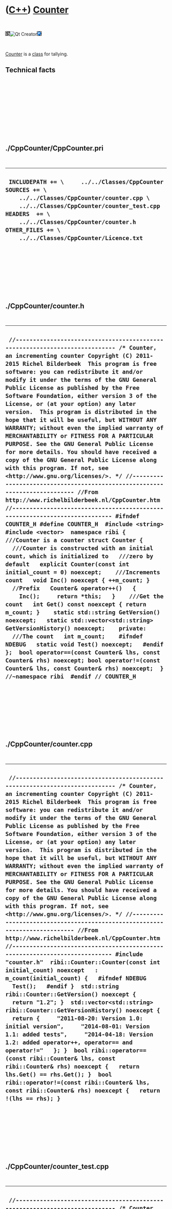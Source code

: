 



 

 

 

 

 

([C++](Cpp.md)) [Counter](CppCounter.md)
==========================================

 

![STL](PicStl.png)![Qt
Creator](PicQtCreator.png)![Lubuntu](PicLubuntu.png)

 

[Counter](CppCounter.md) is a [class](CppClass.md) for tallying.

Technical facts
---------------

 

 

 

 

 

 

./CppCounter/CppCounter.pri
---------------------------

 

  --------------------------------------------------------------------------------------------------------------------------------------------------------------------------------------------------------------------------------------------------------------------------
  ` INCLUDEPATH += \     ../../Classes/CppCounter  SOURCES += \     ../../Classes/CppCounter/counter.cpp \     ../../Classes/CppCounter/counter_test.cpp  HEADERS  += \     ../../Classes/CppCounter/counter.h  OTHER_FILES += \     ../../Classes/CppCounter/Licence.txt`
  --------------------------------------------------------------------------------------------------------------------------------------------------------------------------------------------------------------------------------------------------------------------------

 

 

 

 

 

./CppCounter/counter.h
----------------------

 

  --------------------------------------------------------------------------------------------------------------------------------------------------------------------------------------------------------------------------------------------------------------------------------------------------------------------------------------------------------------------------------------------------------------------------------------------------------------------------------------------------------------------------------------------------------------------------------------------------------------------------------------------------------------------------------------------------------------------------------------------------------------------------------------------------------------------------------------------------------------------------------------------------------------------------------------------------------------------------------------------------------------------------------------------------------------------------------------------------------------------------------------------------------------------------------------------------------------------------------------------------------------------------------------------------------------------------------------------------------------------------------------------------------------------------------------------------------------------------------------------------------------------------------------------------------------------------------------------------------------------------------------------------------------------------------------------------------------------------------------------------------------------------------------------------------------------------------------------------------------------------------------------------------------------------------
  ` //--------------------------------------------------------------------------- /* Counter, an incrementing counter Copyright (C) 2011-2015 Richel Bilderbeek  This program is free software: you can redistribute it and/or modify it under the terms of the GNU General Public License as published by the Free Software Foundation, either version 3 of the License, or (at your option) any later version.  This program is distributed in the hope that it will be useful, but WITHOUT ANY WARRANTY; without even the implied warranty of MERCHANTABILITY or FITNESS FOR A PARTICULAR PURPOSE. See the GNU General Public License for more details. You should have received a copy of the GNU General Public License along with this program. If not, see <http://www.gnu.org/licenses/>. */ //--------------------------------------------------------------------------- //From http://www.richelbilderbeek.nl/CppCounter.htm //--------------------------------------------------------------------------- #ifndef COUNTER_H #define COUNTER_H  #include <string> #include <vector>  namespace ribi {  ///Counter is a counter struct Counter {   ///Counter is constructed with an initial count, which is initialized to   ///zero by default   explicit Counter(const int initial_count = 0) noexcept;    ///Increments count   void Inc() noexcept { ++m_count; }    //Prefix   Counter& operator++()   {     Inc();     return *this;   }    ///Get the count   int Get() const noexcept { return m_count; }    static std::string GetVersion() noexcept;   static std::vector<std::string> GetVersionHistory() noexcept;    private:   ///The count   int m_count;    #ifndef NDEBUG   static void Test() noexcept;   #endif };  bool operator==(const Counter& lhs, const Counter& rhs) noexcept; bool operator!=(const Counter& lhs, const Counter& rhs) noexcept;  } //~namespace ribi  #endif // COUNTER_H`
  --------------------------------------------------------------------------------------------------------------------------------------------------------------------------------------------------------------------------------------------------------------------------------------------------------------------------------------------------------------------------------------------------------------------------------------------------------------------------------------------------------------------------------------------------------------------------------------------------------------------------------------------------------------------------------------------------------------------------------------------------------------------------------------------------------------------------------------------------------------------------------------------------------------------------------------------------------------------------------------------------------------------------------------------------------------------------------------------------------------------------------------------------------------------------------------------------------------------------------------------------------------------------------------------------------------------------------------------------------------------------------------------------------------------------------------------------------------------------------------------------------------------------------------------------------------------------------------------------------------------------------------------------------------------------------------------------------------------------------------------------------------------------------------------------------------------------------------------------------------------------------------------------------------------------------

 

 

 

 

 

./CppCounter/counter.cpp
------------------------

 

  --------------------------------------------------------------------------------------------------------------------------------------------------------------------------------------------------------------------------------------------------------------------------------------------------------------------------------------------------------------------------------------------------------------------------------------------------------------------------------------------------------------------------------------------------------------------------------------------------------------------------------------------------------------------------------------------------------------------------------------------------------------------------------------------------------------------------------------------------------------------------------------------------------------------------------------------------------------------------------------------------------------------------------------------------------------------------------------------------------------------------------------------------------------------------------------------------------------------------------------------------------------------------------------------------------------------------------------------------------------------------------------------------------------------------------------------------------------------------------------------------------------------------------------------------------------------------------------------------------------------------------------------------------------------------------------------------------------------------------------------------------
  ` //--------------------------------------------------------------------------- /* Counter, an incrementing counter Copyright (C) 2011-2015 Richel Bilderbeek  This program is free software: you can redistribute it and/or modify it under the terms of the GNU General Public License as published by the Free Software Foundation, either version 3 of the License, or (at your option) any later version.  This program is distributed in the hope that it will be useful, but WITHOUT ANY WARRANTY; without even the implied warranty of MERCHANTABILITY or FITNESS FOR A PARTICULAR PURPOSE. See the GNU General Public License for more details. You should have received a copy of the GNU General Public License along with this program. If not, see <http://www.gnu.org/licenses/>. */ //--------------------------------------------------------------------------- //From http://www.richelbilderbeek.nl/CppCounter.htm //--------------------------------------------------------------------------- #include "counter.h"  ribi::Counter::Counter(const int initial_count) noexcept   : m_count(initial_count) {   #ifndef NDEBUG   Test();   #endif }  std::string ribi::Counter::GetVersion() noexcept {   return "1.2"; }  std::vector<std::string> ribi::Counter::GetVersionHistory() noexcept {   return {     "2011-08-20: Version 1.0: initial version",     "2014-08-01: Version 1.1: added tests",     "2014-04-18: Version 1.2: added operator++, operator== and operator!="   }; }  bool ribi::operator==(const ribi::Counter& lhs, const ribi::Counter& rhs) noexcept {   return lhs.Get() == rhs.Get(); }  bool ribi::operator!=(const ribi::Counter& lhs, const ribi::Counter& rhs) noexcept {   return !(lhs == rhs); }`
  --------------------------------------------------------------------------------------------------------------------------------------------------------------------------------------------------------------------------------------------------------------------------------------------------------------------------------------------------------------------------------------------------------------------------------------------------------------------------------------------------------------------------------------------------------------------------------------------------------------------------------------------------------------------------------------------------------------------------------------------------------------------------------------------------------------------------------------------------------------------------------------------------------------------------------------------------------------------------------------------------------------------------------------------------------------------------------------------------------------------------------------------------------------------------------------------------------------------------------------------------------------------------------------------------------------------------------------------------------------------------------------------------------------------------------------------------------------------------------------------------------------------------------------------------------------------------------------------------------------------------------------------------------------------------------------------------------------------------------------------------------

 

 

 

 

 

./CppCounter/counter\_test.cpp
------------------------------

 

  ---------------------------------------------------------------------------------------------------------------------------------------------------------------------------------------------------------------------------------------------------------------------------------------------------------------------------------------------------------------------------------------------------------------------------------------------------------------------------------------------------------------------------------------------------------------------------------------------------------------------------------------------------------------------------------------------------------------------------------------------------------------------------------------------------------------------------------------------------------------------------------------------------------------------------------------------------------------------------------------------------------------------------------------------------------------------------------------------------------------------------------------------------------------------------------------------------------------------------------------------------------------------------------------------------------------------------------------------------------------------------------------------------------------------------------------------------------------------------------------------------------------------------------------------------------------------------------------------------------------------------------------------------------------------------------------------------------------------------------------------------------------------------------------------------------------------------------------------------------------------------------------------------------------------------------------------------------------------------------------------------------------------------------------------------------------------------------------------------------------------------------------------------------------------
  ` //--------------------------------------------------------------------------- /* Counter, an incrementing counter Copyright (C) 2011-2015 Richel Bilderbeek  This program is free software: you can redistribute it and/or modify it under the terms of the GNU General Public License as published by the Free Software Foundation, either version 3 of the License, or (at your option) any later version.  This program is distributed in the hope that it will be useful, but WITHOUT ANY WARRANTY; without even the implied warranty of MERCHANTABILITY or FITNESS FOR A PARTICULAR PURPOSE. See the GNU General Public License for more details. You should have received a copy of the GNU General Public License along with this program. If not, see <http://www.gnu.org/licenses/>. */ //--------------------------------------------------------------------------- //From http://www.richelbilderbeek.nl/CppCounter.htm //--------------------------------------------------------------------------- #ifndef NDEBUG  #include "counter.h"  #include <cassert>  #include "testtimer.h" #include "trace.h"  void ribi::Counter::Test() noexcept {   {     static bool is_tested{false};     if (is_tested) return;     is_tested = true;   }   const TestTimer test_timer(__func__,__FILE__,1.0);   const bool verbose{false};   if (verbose) { TRACE("Default-construction must have value zero"); }   {     const Counter c;     assert(c.Get() == 0);   }   if (verbose) { TRACE("Construction with value must return it"); }   {     const Counter c(42);     assert(c.Get() == 42);   }   if (verbose) { TRACE("Increment must increment"); }   {     Counter c;     const int old_value = c.Get();     c.Inc();     assert(c.Get() == old_value + 1);   }   if (verbose) { TRACE("operator++ must increment"); }   {     Counter c;     const int old_value = c.Get();     ++c;     assert(c.Get() == old_value + 1);   }   if (verbose) { TRACE("operator=="); }   {     Counter c;     Counter d;     assert(c == d);   }   if (verbose) { TRACE("operator!="); }   {     Counter c;     Counter d;     ++c;     assert(c != d);   } } #endif`
  ---------------------------------------------------------------------------------------------------------------------------------------------------------------------------------------------------------------------------------------------------------------------------------------------------------------------------------------------------------------------------------------------------------------------------------------------------------------------------------------------------------------------------------------------------------------------------------------------------------------------------------------------------------------------------------------------------------------------------------------------------------------------------------------------------------------------------------------------------------------------------------------------------------------------------------------------------------------------------------------------------------------------------------------------------------------------------------------------------------------------------------------------------------------------------------------------------------------------------------------------------------------------------------------------------------------------------------------------------------------------------------------------------------------------------------------------------------------------------------------------------------------------------------------------------------------------------------------------------------------------------------------------------------------------------------------------------------------------------------------------------------------------------------------------------------------------------------------------------------------------------------------------------------------------------------------------------------------------------------------------------------------------------------------------------------------------------------------------------------------------------------------------------------------------

 

 

 

 

 





 




This page has been created by the [tool](Tools.md)
[CodeToHtml](ToolCodeToHtml.md)
